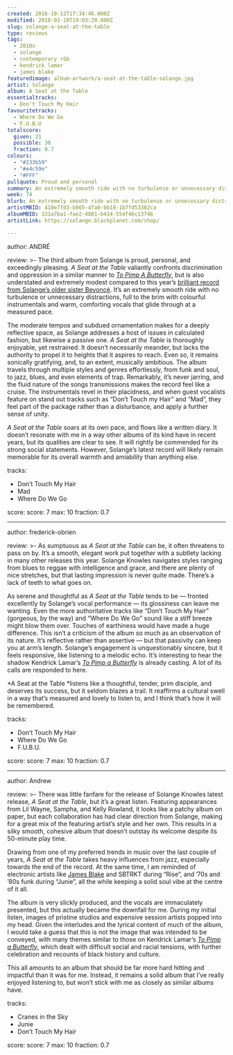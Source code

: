 ```yaml
---
created: 2016-10-12T17:34:46.000Z
modified: 2018-03-10T19:03:20.000Z
slug: solange-a-seat-at-the-table
type: reviews
tags:
  - 2010s
  - solange
  - contemporary r&b
  - kendrick lamar
  - james blake
featuredimage: album-artwork/a-seat-at-the-table-solange.jpg
artist: Solange
album: A Seat at the Table
essentialtracks:
  - Don't Touch My Hair
favouritetracks:
  - Where Do We Go
  - F.U.B.U
totalscore:
  given: 21
  possible: 30
  fraction: 0.7
colours:
  - "#233b59"
  - "#e4c59e"
  - "#FFF"
pullquote: Proud and personal
summary: An extremely smooth ride with no turbulence or unnecessary distractions, full to the brim with colourful instrumentals and warm, comforting vocals that glide through at a measured pace.
week: 74
blurb: An extremely smooth ride with no turbulence or unnecessary distractions, full to the brim with colourful instrumentals and warm, comforting Solange vocals.
artistMBID: 410e7fd3-b865-4fa0-bb18-1b7fd53382ca
albumMBID: 331a7ba1-fae2-4881-b434-554f46c13746
artistLink: https://solange.blackplanet.com/shop/

---
```


author: ANDRÉ

review: >-
  The third album from Solange is proud, personal, and exceedingly pleasing. *A Seat at the Table* valiantly confronts discrimination and oppression in a similar manner to [*To Pimp A Butterfly*](/reviews/kendrick-lamar-to-pimp-a-butterfly/), but is also understated and extremely modest compared to this year’s [brilliant record from Solange’s older sister Beyoncé](/articles/best-of-the-rest-april-2016/). It’s an extremely smooth ride with no turbulence or unnecessary distractions, full to the brim with colourful instrumentals and warm, comforting vocals that glide through at a measured pace. 
  
  The moderate tempos and subdued ornamentation makes for a deeply reflective space, as Solange addresses a host of issues in calculated fashion, but likewise a passive one. *A Seat at the Table* is thoroughly enjoyable, yet restrained. It doesn’t necessarily meander, but lacks the authority to propel it to heights that it aspires to reach. Even so, it remains sonically gratifying, and, to an extent, musically ambitious. The album travels through multiple styles and genres effortlessly, from funk and soul, to jazz, blues, and even elements of trap. Remarkably, it’s never jarring, and the fluid nature of the songs transmissions makes the record feel like a cruise. The instrumentals revel in their placidness, and when guest vocalists feature on stand out tracks such as “Don’t Touch my Hair” and “Mad”, they feel part of the package rather than a disturbance, and apply a further sense of unity. 
  
  *A Seat at the Table* soars at its own pace, and flows like a written diary. It doesn’t resonate with me in a way other albums of its kind have in recent years, but its qualities are clear to see. It will rightly be commended for its strong social statements. However, Solange’s latest record will likely remain memorable for its overall warmth and amiability than anything else.

tracks:
  - Don’t Touch My Hair
  - ­Mad
  - ­Where Do We Go

score:
  score: 7
  max: 10
  fraction: 0.7

---
author: frederick-obrien

review: >-
  As sumptuous as *A Seat at the Table* can be, it often threatens to pass on by. It’s a smooth, elegant work put together with a subtlety lacking in many other releases this year. Solange Knowles navigates styles ranging from blues to reggae with intelligence and grace, and there are plenty of nice stretches, but that lasting impression is never quite made. There’s a lack of teeth to what goes on. 
  
  As serene and thoughtful as *A Seat at the Table* tends to be — fronted excellently by Solange’s vocal performance — its glossiness can leave me wanting. Even the more authoritative tracks like “Don’t Touch My Hair” (gorgeous, by the way) and “Where Do We Go” sound like a stiff breeze might blow them over. Touches of earthiness would have made a huge difference. This isn’t a criticism of the album so much as an observation of its nature. It’s reflective rather than assertive — but that passivity can keep you at arm’s length. Solange’s engagement is unquestionably sincere, but it feels responsive, like listening to a melodic echo. It’s interesting to hear the shadow Kendrick Lamar’s [*To Pimp a Butterfly*](/reviews/kendrick-lamar-to-pimp-a-butterfly/) is already casting. A lot of its calls are responded to here. 
  
  *A Seat at the Table *listens like a thoughtful, tender, prim disciple, and deserves its success, but it seldom blazes a trail. It reaffirms a cultural swell in a way that’s measured and lovely to listen to, and I think that’s how it will be remembered.

tracks:
  - Don’t Touch My Hair
  - ­Where Do We Go
  - ­F.U.B.U.

score:
  score: 7
  max: 10
  fraction: 0.7

---
author: Andrew

review: >-
  There was little fanfare for the release of Solange Knowles latest release, *A Seat at the Table*, but it’s a great listen. Featuring appearances from Lil Wayne, Sampha, and Kelly Rowland, it looks like a patchy album on paper, but each collaboration has had clear direction from Solange, making for a great mix of the featuring artist’s style and her own. This results in a silky smooth, cohesive album that doesn’t outstay its welcome despite its 50-minute play time. 
  
  Drawing from one of my preferred trends in music over the last couple of years, *A Seat at the Table* takes heavy influences from jazz, especially towards the end of the record. At the same time, I am reminded of electronic artists like [James Blake](/reviews/james-blake-the-colour-in-anything/) and SBTRKT during “Rise”, and ’70s and ’80s funk during “Junie”, all the while keeping a solid soul vibe at the centre of it all. 
  
  The album is very slickly produced, and the vocals are immaculately presented, but this actually became the downfall for me. During my initial listen, images of pristine studios and expensive session artists popped into my head. Given the interludes and the lyrical content of much of the album, I would take a guess that this is not the image that was intended to be conveyed, with many themes similar to those on Kendrick Lamar’s [*To Pimp a Butterfly*](/reviews/kendrick-lamar-to-pimp-a-butterfly/), which dealt with difficult social and racial tensions, with further celebration and recounts of black history and culture. 
  
  This all amounts to an album that should be far more hard hitting and impactful than it was for me. Instead, it remains a solid album that I’ve really enjoyed listening to, but won’t stick with me as closely as similar albums have.

tracks:
  - Cranes in the Sky
  - ­Junie
  - ­Don’t Touch My Hair
  
score:
  score: 7
  max: 10
  fraction: 0.7
